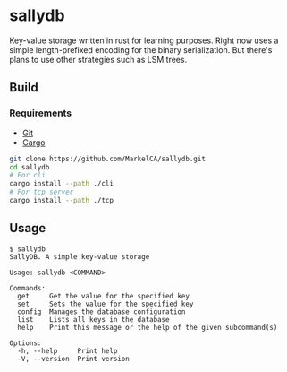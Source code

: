 # sallydb

Key-value storage written in rust for learning purposes. Right now uses a simple length-prefixed encoding for the binary serialization. But there's plans to use other strategies such as LSM trees.

## Build

### Requirements
- [Git](https://git-scm.com/)
- [Cargo](https://github.com/rust-lang/cargo)

```bash
git clone https://github.com/MarkelCA/sallydb.git
cd sallydb
# For cli
cargo install --path ./cli
# For tcp server
cargo install --path ./tcp
```


## Usage
```
$ sallydb
SallyDB. A simple key-value storage

Usage: sallydb <COMMAND>

Commands:
  get     Get the value for the specified key
  set     Sets the value for the specified key
  config  Manages the database configuration
  list    Lists all keys in the database
  help    Print this message or the help of the given subcommand(s)

Options:
  -h, --help     Print help
  -V, --version  Print version
```
